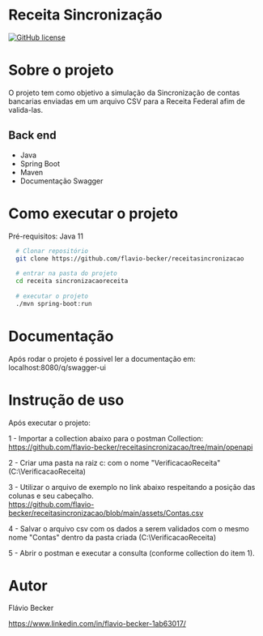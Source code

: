 # Receita Sincronização
<a href="https://github.com/flavio-becker/receitasincronizacao/blob/main/LICENSE"><img alt="GitHub license" src="https://img.shields.io/github/license/flavio-becker/receitasincronizacao"></a>

# Sobre o projeto
O projeto tem como objetivo a simulação da Sincronização de contas bancarias enviadas em um arquivo CSV para a Receita Federal afim de valida-las.


## Back end
* Java
* Spring Boot
* Maven
* Documentação Swagger


# Como executar o projeto

Pré-requisitos: Java 11

```bash
  # Clonar repositório
  git clone https://github.com/flavio-becker/receitasincronizacao
  
  # entrar na pasta do projeto
  cd receita sincronizacaoreceita
  
  # executar o projeto
  ./mvn spring-boot:run
```  
  
  # Documentação
  Após rodar o projeto é possivel ler a documentação em: localhost:8080/q/swagger-ui
  
  
  # Instrução de uso
  
  Após executar o projeto:
  
  1 - Importar a collection abaixo para o postman
  Collection: https://github.com/flavio-becker/receitasincronizacao/tree/main/openapi
  
  2 - Criar uma pasta na raiz c: com o nome "VerificacaoReceita" (C:\VerificacaoReceita)
  
  3 - Utilizar o arquivo de exemplo no link abaixo respeitando a posição das colunas e seu cabeçalho.   
  https://github.com/flavio-becker/receitasincronizacao/blob/main/assets/Contas.csv
  
  4 - Salvar o arquivo csv com os dados a serem validados com o mesmo nome "Contas" dentro da pasta criada (C:\VerificacaoReceita)
  
  5 - Abrir o postman e executar a consulta (conforme collection do item 1).
  
  
  # Autor
  Flávio Becker
  
  https://www.linkedin.com/in/flavio-becker-1ab63017/
